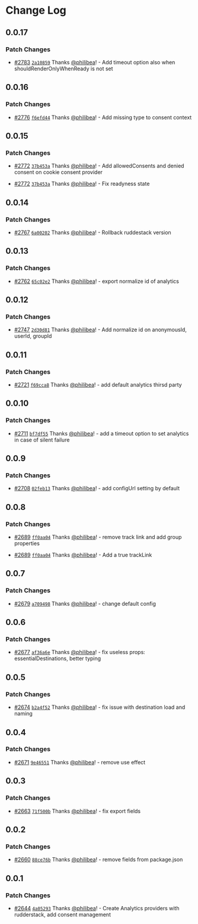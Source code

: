 # Change Log

## 0.0.17

### Patch Changes

- [#2783](https://github.com/scaleway/scaleway-lib/pull/2783) [`2a10859`](https://github.com/scaleway/scaleway-lib/commit/2a10859772870b962a1fa849c874f9a63ecfbcc7) Thanks [@philibea](https://github.com/philibea)! - Add timeout option also when shouldRenderOnlyWhenReady is not set

## 0.0.16

### Patch Changes

- [#2776](https://github.com/scaleway/scaleway-lib/pull/2776) [`f6efd44`](https://github.com/scaleway/scaleway-lib/commit/f6efd44c8329a28b7b2c495681add9b27838cc34) Thanks [@philibea](https://github.com/philibea)! - Add missing type to consent context

## 0.0.15

### Patch Changes

- [#2772](https://github.com/scaleway/scaleway-lib/pull/2772) [`37b453a`](https://github.com/scaleway/scaleway-lib/commit/37b453a4985ea778815f8f461ad6d21715353e78) Thanks [@philibea](https://github.com/philibea)! - Add allowedConsents and denied consent on cookie consent provider

- [#2772](https://github.com/scaleway/scaleway-lib/pull/2772) [`37b453a`](https://github.com/scaleway/scaleway-lib/commit/37b453a4985ea778815f8f461ad6d21715353e78) Thanks [@philibea](https://github.com/philibea)! - Fix readyness state

## 0.0.14

### Patch Changes

- [#2767](https://github.com/scaleway/scaleway-lib/pull/2767) [`6a00202`](https://github.com/scaleway/scaleway-lib/commit/6a00202e12ed4c025c48f67f8b0a1e77f1b33f6e) Thanks [@philibea](https://github.com/philibea)! - Rollback ruddestack version

## 0.0.13

### Patch Changes

- [#2762](https://github.com/scaleway/scaleway-lib/pull/2762) [`65c02e2`](https://github.com/scaleway/scaleway-lib/commit/65c02e2c8177050fcb9504416d95181f5fe3a163) Thanks [@philibea](https://github.com/philibea)! - export normalize id of analytics

## 0.0.12

### Patch Changes

- [#2747](https://github.com/scaleway/scaleway-lib/pull/2747) [`2d30d81`](https://github.com/scaleway/scaleway-lib/commit/2d30d817867dcee41aa53ebe2fb2b2c25a17f61f) Thanks [@philibea](https://github.com/philibea)! - Add normalize id on anonymousId, userId, groupId

## 0.0.11

### Patch Changes

- [#2721](https://github.com/scaleway/scaleway-lib/pull/2721) [`f69cca8`](https://github.com/scaleway/scaleway-lib/commit/f69cca84efec09f88261373d192208d4e9661bf3) Thanks [@philibea](https://github.com/philibea)! - add default analytics thirsd party

## 0.0.10

### Patch Changes

- [#2711](https://github.com/scaleway/scaleway-lib/pull/2711) [`bf7df55`](https://github.com/scaleway/scaleway-lib/commit/bf7df5591f3a93297d05219d0d108a616eab576a) Thanks [@philibea](https://github.com/philibea)! - add a timeout option to set analytics in case of silent failure

## 0.0.9

### Patch Changes

- [#2708](https://github.com/scaleway/scaleway-lib/pull/2708) [`02feb13`](https://github.com/scaleway/scaleway-lib/commit/02feb13ee1d104cd0a2bbe10e40cdddf6f0eef36) Thanks [@philibea](https://github.com/philibea)! - add configUrl setting by default

## 0.0.8

### Patch Changes

- [#2689](https://github.com/scaleway/scaleway-lib/pull/2689) [`ff0aa04`](https://github.com/scaleway/scaleway-lib/commit/ff0aa04e834465b814fa57d075a47f72b8cfe810) Thanks [@philibea](https://github.com/philibea)! - remove track link and add group properties

- [#2689](https://github.com/scaleway/scaleway-lib/pull/2689) [`ff0aa04`](https://github.com/scaleway/scaleway-lib/commit/ff0aa04e834465b814fa57d075a47f72b8cfe810) Thanks [@philibea](https://github.com/philibea)! - Add a true trackLink

## 0.0.7

### Patch Changes

- [#2679](https://github.com/scaleway/scaleway-lib/pull/2679) [`a709498`](https://github.com/scaleway/scaleway-lib/commit/a709498fa347c2cdf7f1ee37f348524398bd8ce5) Thanks [@philibea](https://github.com/philibea)! - change default config

## 0.0.6

### Patch Changes

- [#2677](https://github.com/scaleway/scaleway-lib/pull/2677) [`af36a6e`](https://github.com/scaleway/scaleway-lib/commit/af36a6e1b49f4907896e0ed596cd96f0faf58a82) Thanks [@philibea](https://github.com/philibea)! - fix useless props: essentialDestinations, better typing

## 0.0.5

### Patch Changes

- [#2674](https://github.com/scaleway/scaleway-lib/pull/2674) [`b2a4f52`](https://github.com/scaleway/scaleway-lib/commit/b2a4f528aa988fdcc049a7f3b089a529873c0aed) Thanks [@philibea](https://github.com/philibea)! - fix issue with destination load and naming

## 0.0.4

### Patch Changes

- [#2671](https://github.com/scaleway/scaleway-lib/pull/2671) [`9e46551`](https://github.com/scaleway/scaleway-lib/commit/9e465516e7280c2d189fd1bfda676c78eb2dc5c6) Thanks [@philibea](https://github.com/philibea)! - remove use effect

## 0.0.3

### Patch Changes

- [#2663](https://github.com/scaleway/scaleway-lib/pull/2663) [`71f500b`](https://github.com/scaleway/scaleway-lib/commit/71f500b3c86eba65a56cd57a695c2ee063a2628f) Thanks [@philibea](https://github.com/philibea)! - fix export fields

## 0.0.2

### Patch Changes

- [#2660](https://github.com/scaleway/scaleway-lib/pull/2660) [`88ce76b`](https://github.com/scaleway/scaleway-lib/commit/88ce76b69d70797ea791edac61155a0406067473) Thanks [@philibea](https://github.com/philibea)! - remove fields from package.json

## 0.0.1

### Patch Changes

- [#2644](https://github.com/scaleway/scaleway-lib/pull/2644) [`4a05293`](https://github.com/scaleway/scaleway-lib/commit/4a05293afe6f2e6b719c2767f32fc8b328477c62) Thanks [@philibea](https://github.com/philibea)! - Create Analytics providers with rudderstack, add consent management
